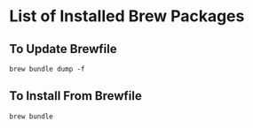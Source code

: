 # List of Installed Brew Packages

## To Update Brewfile

```
brew bundle dump -f
```

## To Install From Brewfile

```
brew bundle
```
